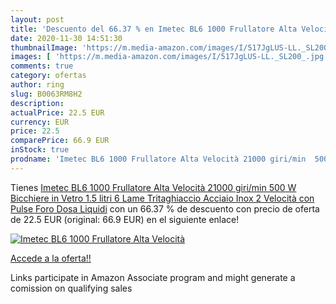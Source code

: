```yaml
---
layout: post
title: 'Descuento del 66.37 % en Imetec BL6 1000 Frullatore Alta Velocità'
date: 2020-11-30 14:51:30
thumbnailImage: 'https://m.media-amazon.com/images/I/517JgLUS-LL._SL200_.jpg'
images: [ 'https://m.media-amazon.com/images/I/517JgLUS-LL._SL200_.jpg' ]
comments: true
category: ofertas
author: ring
slug: B0063RM8H2
description:
actualPrice: 22.5 EUR
currency: EUR
price: 22.5
comparePrice: 66.9 EUR
inStock: true
prodname: 'Imetec BL6 1000 Frullatore Alta Velocità 21000 giri/min  500 W  Bicchiere in Vetro 1.5 litri  6 Lame Tritaghiaccio Acciaio Inox  2 Velocità con Pulse  Foro Dosa Liquidi'
---
```


Tienes [Imetec BL6 1000 Frullatore Alta Velocità 21000 giri/min  500 W  Bicchiere in Vetro 1.5 litri  6 Lame Tritaghiaccio Acciaio Inox  2 Velocità con Pulse  Foro Dosa Liquidi](https://www.amazon.it/dp/B0063RM8H2/?tag=tolees00-21) con un 66.37 % de descuento con precio de oferta de 22.5 EUR (original: 66.9 EUR) en el siguiente enlace!

[![Imetec BL6 1000 Frullatore Alta Velocità](https://m.media-amazon.com/images/I/517JgLUS-LL._SL200_.jpg)](https://www.amazon.it/dp/B0063RM8H2/?tag=tolees00-21)

[Accede a la oferta!!](https://www.amazon.it/dp/B0063RM8H2/?tag=tolees00-21)

Links participate in Amazon Associate program and might generate a comission on qualifying sales



